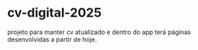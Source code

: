 # cv-digital-2025
projeto para manter cv atualizado e dentro do app terá páginas desenvolvidas a partir de hoje.
